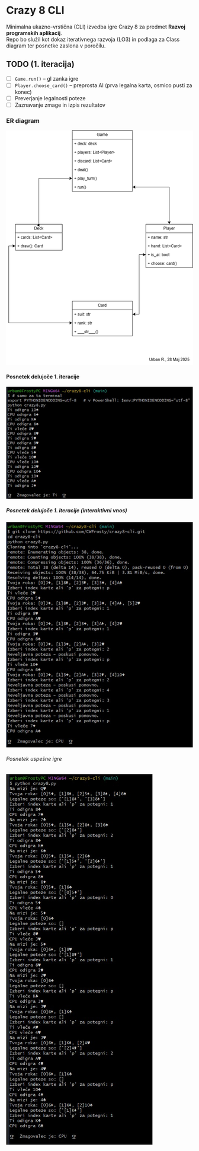# Crazy 8 CLI

Minimalna ukazno-vrstična (CLI) izvedba igre Crazy 8 za predmet **Razvoj programskih aplikacij**.  
Repo bo služil kot dokaz iterativnega razvoja (LO3) in podlaga za Class diagram ter posnetke zaslona v poročilu.

## TODO (1. iteracija)
- [ ] `Game.run()` – gl zanka igre  
- [ ] `Player.choose_card()` – preprosta AI (prva legalna karta, osmico pusti za konec)  
- [ ] Preverjanje legalnosti poteze  
- [ ] Zaznavanje zmage in izpis rezultatov

### ER diagram
![CLI demo](ER_diagram.drawio.png)

#### Posnetek delujoče 1. iteracije
![CLI demo](demo_cli_run.jpg)

##### Posnetek delujoče 1. iteracije (interaktivni vnos)
![CLI demo](cli_input.jpg)

###### Posnetek uspešne igre
![CLI demo](test_igre.jpg)
